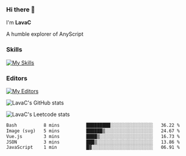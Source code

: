 ### Hi there 👋
I'm **LavaC**

A humble explorer of AnyScript

### Skills
[![My Skills](https://skillicons.dev/icons?i=js,ts,vue,nodejs,nuxtjs,astro,solidjs,tailwind)](https://skillicons.dev)

### Editors
[![My Editors](https://skillicons.dev/icons?i=neovim,vscode)](https://skillicons.dev)

![LavaC's GitHub stats](https://github-readme-stats.vercel.app/api?username=LavaCxx&show_icons=true&theme=synthwave)

![LavaC's Leetcode stats](https://leetcard.jacoblin.cool/LavaC?theme=nord&font=Amiko&ext=activity&site=cn)

<!--START_SECTION:waka-->

```txt
Bash          8 mins          █████████░░░░░░░░░░░░░░░░   36.22 %
Image (svg)   5 mins          ██████▒░░░░░░░░░░░░░░░░░░   24.67 %
Vue.js        3 mins          ████▒░░░░░░░░░░░░░░░░░░░░   16.73 %
JSON          3 mins          ███▒░░░░░░░░░░░░░░░░░░░░░   13.86 %
JavaScript    1 min           █▓░░░░░░░░░░░░░░░░░░░░░░░   06.91 %
```

<!--END_SECTION:waka-->
